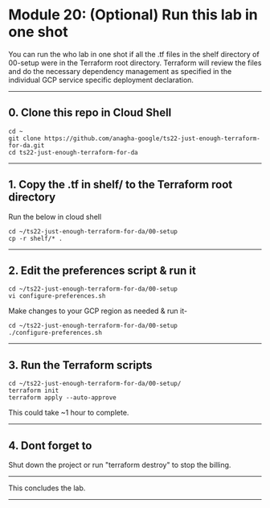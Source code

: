 # Module 20: (Optional) Run this lab in one shot

You can run the who lab in one shot if all the .tf files in the shelf directory of 00-setup were in the Terraform root directory. Terraform will review the files and do the necessary dependency management as specified in the individual GCP service specific deployment declaration.

<hr>

## 0. Clone this repo in Cloud Shell

```
cd ~
git clone https://github.com/anagha-google/ts22-just-enough-terraform-for-da.git
cd ts22-just-enough-terraform-for-da
```

<hr>

## 1. Copy the .tf in shelf/ to the Terraform root directory

Run the below in cloud shell
```
cd ~/ts22-just-enough-terraform-for-da/00-setup
cp -r shelf/* .
```

<hr>

## 2. Edit the preferences script & run it
```
cd ~/ts22-just-enough-terraform-for-da/00-setup
vi configure-preferences.sh
```
Make changes to your GCP region as needed & run it-
```
cd ~/ts22-just-enough-terraform-for-da/00-setup
./configure-preferences.sh
```

<hr>

## 3. Run the Terraform scripts
```
cd ~/ts22-just-enough-terraform-for-da/00-setup/
terraform init
terraform apply --auto-approve
```

This could take ~1 hour to complete.

<hr>

## 4. Dont forget to
Shut down the project or run "terraform destroy" to stop the billing.

<hr>
This concludes the lab.
<hr>
